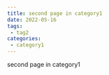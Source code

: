 ```yaml
---
title: second page in category1
date: 2022-05-16
tags:
 - tag2
categories:
 - category1
---
```


second page in category1